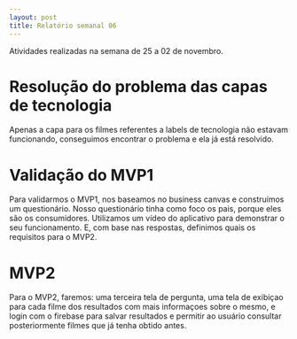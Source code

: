 ```yaml
---
layout: post
title: Relatório semanal 06
---
```


Atividades realizadas na semana de 25 a 02 de novembro.


# Resolução do problema das capas de tecnologia
Apenas a capa para os filmes referentes a labels de tecnologia não estavam funcionando, conseguimos encontrar
o problema e ela já está resolvido.

# Validação do MVP1
Para validarmos o MVP1, nos baseamos no business canvas e construímos um questionário. Nosso questionário tinha como foco os pais, porque eles são os consumidores. Utilizamos um vídeo do aplicativo para demonstrar o seu funcionamento. E, com base nas respostas, definimos quais os requisitos para o MVP2.

# MVP2
Para o MVP2, faremos: uma terceira tela de pergunta, uma tela de exibiçao para cada filme dos resultados com mais informaçoes sobre o mesmo, e login com o firebase para salvar resultados e permitir ao usuário consultar posteriormente filmes que já tenha obtido antes.

